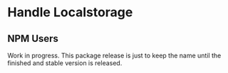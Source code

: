 # Handle Localstorage

## NPM Users

Work in progress. This package release is just to keep the name until the finished and stable version is released.
